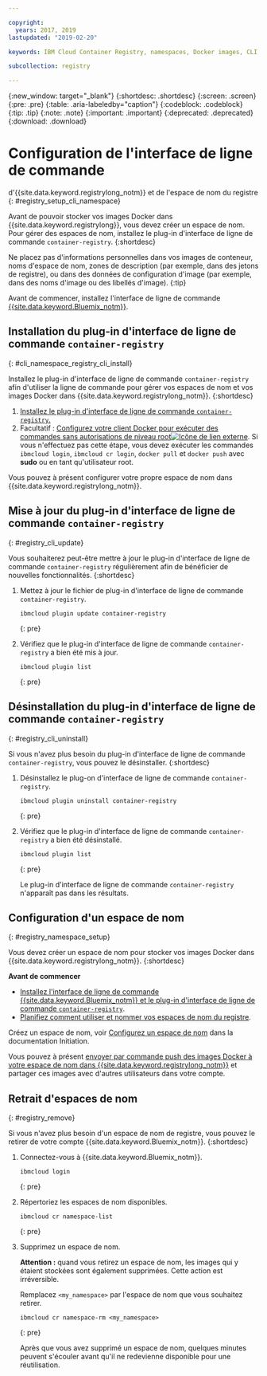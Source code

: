 ```yaml
---

copyright:
  years: 2017, 2019
lastupdated: "2019-02-20"

keywords: IBM Cloud Container Registry, namespaces, Docker images, CLI, commands, installing

subcollection: registry

---
```


{:new_window: target="_blank"}
{:shortdesc: .shortdesc}
{:screen: .screen}
{:pre: .pre}
{:table: .aria-labeledby="caption"}
{:codeblock: .codeblock}
{:tip: .tip}
{:note: .note}
{:important: .important}
{:deprecated: .deprecated}
{:download: .download}

# Configuration de l'interface de ligne de commande
d'{{site.data.keyword.registrylong_notm}} et de
l'espace de nom du registre
{: #registry_setup_cli_namespace}

Avant de pouvoir stocker vos images Docker dans {{site.data.keyword.registrylong}}, vous devez créer un espace de nom. Pour gérer des espaces de nom, installez le plug-in d'interface de ligne de commande `container-registry`.
{:shortdesc}

Ne placez pas d'informations personnelles dans vos images de conteneur, noms d'espace de nom, zones de description (par exemple, dans des jetons de registre), ou dans des données de configuration d'image (par exemple, dans des noms d'image ou des libellés d'image).
{:tip}

Avant de commencer, installez l'interface de ligne de commande [{{site.data.keyword.Bluemix_notm}}](/docs/cli/index.html#overview).

## Installation du plug-in d'interface de ligne de commande `container-registry`
{: #cli_namespace_registry_cli_install}

Installez le plug-in d'interface de ligne de commande `container-registry` afin d'utiliser la ligne de commande pour gérer vos espaces de nom et vos images Docker dans {{site.data.keyword.registrylong_notm}}.
{:shortdesc}

1. [Installez le plug-in d'interface de ligne de commande `container-registry`.](/docs/services/Registry/index.html#registry_cli_install)
2. Facultatif : [Configurez votre client Docker pour exécuter des commandes sans autorisations de niveau root![Icône de lien externe](../../icons/launch-glyph.svg "Icône de lien externe")](https://docs.docker.com/engine/installation/linux/linux-postinstall). Si vous n'effectuez pas cette étape, vous devez exécuter les commandes `ibmcloud login`, `ibmcloud cr login`, `docker pull` et `docker push` avec **sudo** ou en tant qu'utilisateur root.

Vous pouvez à présent configurer votre propre espace de nom dans {{site.data.keyword.registrylong_notm}}.

## Mise à jour du plug-in d'interface de ligne de commande `container-registry`
{: #registry_cli_update}

Vous souhaiterez peut-être mettre à jour le plug-in d'interface de ligne de commande `container-registry` régulièrement afin de bénéficier de nouvelles fonctionnalités.
{:shortdesc}

1. Mettez à jour le fichier de plug-in d'interface de ligne de commande `container-registry`.

    ```
    ibmcloud plugin update container-registry
    ```
    {: pre}

2. Vérifiez que le plug-in d'interface de ligne de commande `container-registry` a bien été mis à jour.

    ```
    ibmcloud plugin list
    ```
     {: pre}

## Désinstallation du plug-in d'interface de ligne de commande `container-registry`
{: #registry_cli_uninstall}

Si vous n'avez plus besoin du plug-in d'interface de ligne de commande `container-registry`, vous pouvez le désinstaller.
{:shortdesc}

1. Désinstallez le plug-on d'interface de ligne de commande `container-registry`.

    ```
    ibmcloud plugin uninstall container-registry
    ```
    {: pre}

2. Vérifiez que le plug-in d'interface de ligne de commande `container-registry` a bien été désinstallé.

    ```
    ibmcloud plugin list
    ```
    {: pre}

    Le plug-in d'interface de ligne de commande `container-registry` n'apparaît pas dans les résultats.

## Configuration d'un espace de nom
{: #registry_namespace_setup}

Vous devez créer un espace de nom pour stocker vos images Docker dans {{site.data.keyword.registrylong_notm}}.
{:shortdesc}

**Avant de commencer**

- [Installez l'interface de ligne de commande {{site.data.keyword.Bluemix_notm}} et le plug-in d'interface de ligne de commande `container-registry`](/docs/services/Registry/index.html#registry_cli_install).
- [Planifiez comment utiliser et nommer vos espaces de nom du registre](/docs/services/Registry/registry_overview.html#registry_namespaces).

Créez un espace de nom, voir [Configurez un espace de nom](/docs/services/Registry/index.html#registry_namespace_add) dans la documentation Initiation.

Vous pouvez à présent [envoyer par commande push des images Docker à votre espace de nom dans {{site.data.keyword.registrylong_notm}}](/docs/services/Registry/registry_images_.html#registry_images_pushing_namespace) et partager ces images avec d'autres utilisateurs dans votre compte.

## Retrait d'espaces de nom
{: #registry_remove}

Si vous n'avez plus besoin d'un espace de nom de registre, vous pouvez le retirer de votre compte {{site.data.keyword.Bluemix_notm}}.
{:shortdesc}

1. Connectez-vous à {{site.data.keyword.Bluemix_notm}}.

    ```
    ibmcloud login
    ```
    {: pre}

2. Répertoriez les espaces de nom disponibles.

    ```
    ibmcloud cr namespace-list
    ```
    {: pre}

3. Supprimez un espace de nom.

    **Attention :** quand vous retirez un espace de nom, les images qui y étaient stockées sont également supprimées. Cette action est irréversible.

    Remplacez `<my_namespace>` par l'espace de nom que vous souhaitez retirer.

    ```
    ibmcloud cr namespace-rm <my_namespace>
    ```
    {: pre}

    Après que vous avez supprimé un espace de nom, quelques minutes peuvent s'écouler avant qu'il ne redevienne disponible pour une réutilisation.
